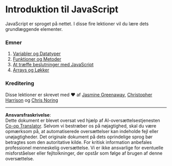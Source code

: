 <!--
CO_OP_TRANSLATOR_METADATA:
{
  "original_hash": "cc9e70a2f096c67389c8acff1521fc27",
  "translation_date": "2025-08-26T21:39:41+00:00",
  "source_file": "2-js-basics/README.md",
  "language_code": "da"
}
-->
# Introduktion til JavaScript

JavaScript er sproget på nettet. I disse fire lektioner vil du lære dets grundlæggende elementer.

### Emner

1. [Variabler og Datatyper](1-data-types/README.md)
2. [Funktioner og Metoder](2-functions-methods/README.md)
3. [At træffe beslutninger med JavaScript](3-making-decisions/README.md)
4. [Arrays og Løkker](4-arrays-loops/README.md)

### Kreditering

Disse lektioner er skrevet med ♥️ af [Jasmine Greenaway](https://twitter.com/paladique), [Christopher Harrison](https://twitter.com/geektrainer) og [Chris Noring](https://twitter.com/chris_noring)

---

**Ansvarsfraskrivelse**:  
Dette dokument er blevet oversat ved hjælp af AI-oversættelsestjenesten [Co-op Translator](https://github.com/Azure/co-op-translator). Selvom vi bestræber os på nøjagtighed, skal du være opmærksom på, at automatiserede oversættelser kan indeholde fejl eller unøjagtigheder. Det originale dokument på dets oprindelige sprog bør betragtes som den autoritative kilde. For kritisk information anbefales professionel menneskelig oversættelse. Vi er ikke ansvarlige for eventuelle misforståelser eller fejltolkninger, der opstår som følge af brugen af denne oversættelse.
